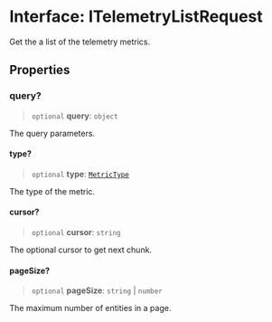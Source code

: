 # Interface: ITelemetryListRequest

Get the a list of the telemetry metrics.

## Properties

### query?

> `optional` **query**: `object`

The query parameters.

#### type?

> `optional` **type**: [`MetricType`](../type-aliases/MetricType.md)

The type of the metric.

#### cursor?

> `optional` **cursor**: `string`

The optional cursor to get next chunk.

#### pageSize?

> `optional` **pageSize**: `string` \| `number`

The maximum number of entities in a page.
